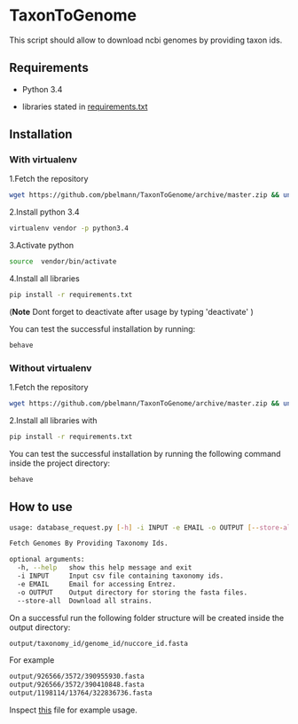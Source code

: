 # TaxonToGenome

This script should allow to download ncbi genomes by providing taxon ids.

## Requirements

* Python 3.4

* libraries stated in [requirements.txt](requirements.txt)

## Installation

### With virtualenv

1.Fetch the repository 

~~~Bash
wget https://github.com/pbelmann/TaxonToGenome/archive/master.zip && unzip master.zip && cd TaxonToGenome-master
~~~

2.Install python 3.4

~~~Bash
virtualenv vendor -p python3.4
~~~

3.Activate python

~~~BASH
source  vendor/bin/activate
~~~

4.Install all libraries

~~~BASH
pip install -r requirements.txt
~~~

(**Note** Dont forget to deactivate after usage by typing 'deactivate' )

You can test the successful installation by running:

~~~BASH
behave
~~~

### Without virtualenv

1.Fetch the repository 

~~~Bash
wget https://github.com/pbelmann/TaxonToGenome/archive/master.zip && unzip master.zip && cd TaxonToGenome-master
~~~

2.Install all libraries with

~~~BASH
pip install -r requirements.txt
~~~

You can test the successful installation by running the following command inside the project directory:

~~~BASH
behave
~~~


## How to use

~~~BASH
usage: database_request.py [-h] -i INPUT -e EMAIL -o OUTPUT [--store-all]

Fetch Genomes By Providing Taxonomy Ids.

optional arguments:
  -h, --help   show this help message and exit
  -i INPUT     Input csv file containing taxonomy ids.
  -e EMAIL     Email for accessing Entrez.
  -o OUTPUT    Output directory for storing the fasta files.
  --store-all  Download all strains.
~~~

On a successful run the following folder structure will be created inside the output directory:

~~~BASH
output/taxonomy_id/genome_id/nuccore_id.fasta
~~~

For example

~~~BASH
output/926566/3572/390955930.fasta
output/926566/3572/390410848.fasta
output/1198114/13764/322836736.fasta
~~~

Inspect [this](features/usage.feature) file for example usage.
